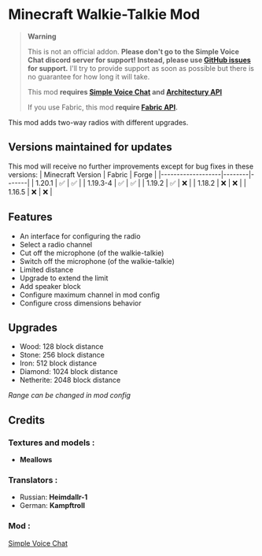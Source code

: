 # Minecraft Walkie-Talkie Mod

<!-- prettier-ignore-start -->
> **Warning**
>
> This is not an official addon. **Please don't go to the Simple Voice Chat discord server for support! Instead, please use [GitHub issues](https://github.com/Flaton1/walkie-talkie-mod/issues)
> for support.** I'll try to provide support as soon as possible but there is no guarantee for how long it will take.
>
> This mod **requires [Simple Voice Chat](https://github.com/henkelmax/simple-voice-chat) and [Architectury API](https://github.com/architectury/architectury-api)**
> 
> If you use Fabric, this mod **require [Fabric API](https://github.com/FabricMC/fabric).**
<!-- prettier-ignore-end -->

This mod adds two-way radios with different upgrades.

## Versions maintained for updates
This mod will receive no further improvements except for bug fixes in these versions:
| Minecraft Version | Fabric | Forge |
|-------------------|--------|-------|
| 1.20.1            | ✅      | ✅     |
| 1.19.3-4          | ✅      | ✅     |
| 1.19.2            | ✅      | ❌     |
| 1.18.2            | ❌      | ❌     |
| 1.16.5            | ❌      | ❌     |

## Features
+ An interface for configuring the radio
+ Select a radio channel
+ Cut off the microphone (of the walkie-talkie)
+ Switch off the microphone (of the walkie-talkie)
+ Limited distance
+ Upgrade to extend the limit
+ Add speaker block
+ Configure maximum channel in mod config
+ Configure cross dimensions behavior
## Upgrades
+ Wood: 128 block distance
+ Stone: 256 block distance
+ Iron: 512 block distance
+ Diamond: 1024 block distance
+ Netherite: 2048 block distance

*Range can be changed in mod config*
## Credits
### Textures and models :
+ **Meallows**

### Translators :
+ Russian: **Heimdallr-1**
+ German: **Kampftroll**

### Mod :
[Simple Voice Chat](https://github.com/henkelmax/simple-voice-chat)
